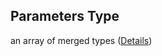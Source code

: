 ## Parameters Type

an array of merged types ([Details](pipeline-definition-properties-parameters-items.md))
